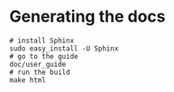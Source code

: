 # Generating the docs

    # install Sphinx
    sudo easy_install -U Sphinx
    # go to the guide
    doc/user_guide
    # run the build
    make html
